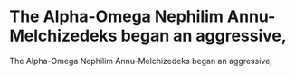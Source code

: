 # The Alpha-Omega Nephilim Annu-Melchizedeks began an aggressive,

The Alpha-Omega Nephilim Annu-Melchizedeks began an aggressive,